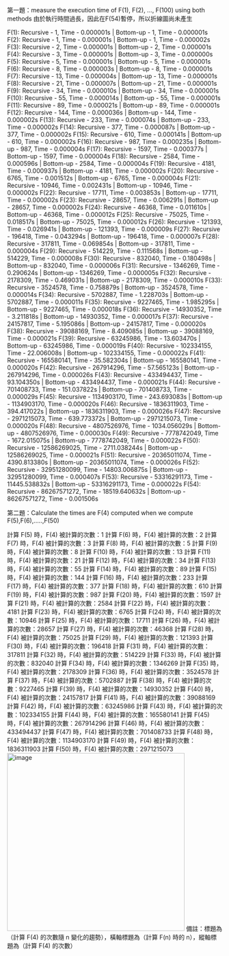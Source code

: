 第一題：measure the execution time of F(1), F(2), ..., F(100) using both methods
由於執行時間過長，因此在F(54)暫停，所以折線圖尚未產生

F(1): Recursive - 1, Time - 0.000001s | Bottom-up - 1, Time - 0.000001s
F(2): Recursive - 1, Time - 0.000001s | Bottom-up - 1, Time - 0.000002s
F(3): Recursive - 2, Time - 0.000001s | Bottom-up - 2, Time - 0.000001s
F(4): Recursive - 3, Time - 0.000001s | Bottom-up - 3, Time - 0.000000s
F(5): Recursive - 5, Time - 0.000001s | Bottom-up - 5, Time - 0.000001s
F(6): Recursive - 8, Time - 0.000003s | Bottom-up - 8, Time - 0.000001s
F(7): Recursive - 13, Time - 0.000004s | Bottom-up - 13, Time - 0.000001s
F(8): Recursive - 21, Time - 0.000007s | Bottom-up - 21, Time - 0.000001s
F(9): Recursive - 34, Time - 0.000010s | Bottom-up - 34, Time - 0.000001s
F(10): Recursive - 55, Time - 0.000014s | Bottom-up - 55, Time - 0.000001s
F(11): Recursive - 89, Time - 0.000021s | Bottom-up - 89, Time - 0.000001s
F(12): Recursive - 144, Time - 0.000036s | Bottom-up - 144, Time - 0.000002s
F(13): Recursive - 233, Time - 0.000074s | Bottom-up - 233, Time - 0.000002s
F(14): Recursive - 377, Time - 0.000087s | Bottom-up - 377, Time - 0.000002s
F(15): Recursive - 610, Time - 0.000141s | Bottom-up - 610, Time - 0.000002s
F(16): Recursive - 987, Time - 0.000235s | Bottom-up - 987, Time - 0.000004s
F(17): Recursive - 1597, Time - 0.000377s | Bottom-up - 1597, Time - 0.000004s
F(18): Recursive - 2584, Time - 0.000596s | Bottom-up - 2584, Time - 0.000004s
F(19): Recursive - 4181, Time - 0.000937s | Bottom-up - 4181, Time - 0.000002s
F(20): Recursive - 6765, Time - 0.001512s | Bottom-up - 6765, Time - 0.000004s
F(21): Recursive - 10946, Time - 0.002431s | Bottom-up - 10946, Time - 0.000002s
F(22): Recursive - 17711, Time - 0.003853s | Bottom-up - 17711, Time - 0.000002s
F(23): Recursive - 28657, Time - 0.006291s | Bottom-up - 28657, Time - 0.000002s
F(24): Recursive - 46368, Time - 0.011610s | Bottom-up - 46368, Time - 0.000012s
F(25): Recursive - 75025, Time - 0.018517s | Bottom-up - 75025, Time - 0.000012s
F(26): Recursive - 121393, Time - 0.026941s | Bottom-up - 121393, Time - 0.000009s
F(27): Recursive - 196418, Time - 0.043294s | Bottom-up - 196418, Time - 0.000007s
F(28): Recursive - 317811, Time - 0.069854s | Bottom-up - 317811, Time - 0.000004s
F(29): Recursive - 514229, Time - 0.111568s | Bottom-up - 514229, Time - 0.000008s
F(30): Recursive - 832040, Time - 0.180498s | Bottom-up - 832040, Time - 0.000006s
F(31): Recursive - 1346269, Time - 0.290624s | Bottom-up - 1346269, Time - 0.000005s
F(32): Recursive - 2178309, Time - 0.469031s | Bottom-up - 2178309, Time - 0.000010s
F(33): Recursive - 3524578, Time - 0.758879s | Bottom-up - 3524578, Time - 0.000014s
F(34): Recursive - 5702887, Time - 1.228703s | Bottom-up - 5702887, Time - 0.000011s
F(35): Recursive - 9227465, Time - 1.985295s | Bottom-up - 9227465, Time - 0.000018s
F(36): Recursive - 14930352, Time - 3.211818s | Bottom-up - 14930352, Time - 0.000017s
F(37): Recursive - 24157817, Time - 5.195086s | Bottom-up - 24157817, Time - 0.000020s
F(38): Recursive - 39088169, Time - 8.409085s | Bottom-up - 39088169, Time - 0.000021s
F(39): Recursive - 63245986, Time - 13.603470s | Bottom-up - 63245986, Time - 0.000019s
F(40): Recursive - 102334155, Time - 22.006008s | Bottom-up - 102334155, Time - 0.000022s
F(41): Recursive - 165580141, Time - 35.582304s | Bottom-up - 165580141, Time - 0.000020s
F(42): Recursive - 267914296, Time - 57.565123s | Bottom-up - 267914296, Time - 0.000026s
F(43): Recursive - 433494437, Time - 93.104350s | Bottom-up - 433494437, Time - 0.000021s
F(44): Recursive - 701408733, Time - 151.037822s | Bottom-up - 701408733, Time - 0.000029s
F(45): Recursive - 1134903170, Time - 243.693083s | Bottom-up - 1134903170, Time - 0.000020s
F(46): Recursive - 1836311903, Time - 394.417022s | Bottom-up - 1836311903, Time - 0.000026s
F(47): Recursive - 2971215073, Time - 639.773372s | Bottom-up - 2971215073, Time - 0.000020s
F(48): Recursive - 4807526976, Time - 1034.056029s | Bottom-up - 4807526976, Time - 0.000030s
F(49): Recursive - 7778742049, Time - 1672.015075s | Bottom-up - 7778742049, Time - 0.000022s
F(50): Recursive - 12586269025, Time - 2711.038244s | Bottom-up - 12586269025, Time - 0.000021s
F(51): Recursive - 20365011074, Time - 4390.813380s | Bottom-up - 20365011074, Time - 0.000026s
F(52): Recursive - 32951280099, Time - 14803.006875s | Bottom-up - 32951280099, Time - 0.000407s
F(53): Recursive - 53316291173, Time - 11445.538832s | Bottom-up - 53316291173, Time - 0.000022s
F(54): Recursive - 86267571272, Time - 18519.640632s | Bottom-up - 86267571272, Time - 0.001506s





第二題：Calculate the times are F(4) computed when we compute F(5),F(6),.....,F(50)

計算 F(5) 時，F(4) 被計算的次數：1
計算 F(6) 時，F(4) 被計算的次數：2
計算 F(7) 時，F(4) 被計算的次數：3
計算 F(8) 時，F(4) 被計算的次數：5
計算 F(9) 時，F(4) 被計算的次數：8
計算 F(10) 時，F(4) 被計算的次數：13
計算 F(11) 時，F(4) 被計算的次數：21
計算 F(12) 時，F(4) 被計算的次數：34
計算 F(13) 時，F(4) 被計算的次數：55
計算 F(14) 時，F(4) 被計算的次數：89
計算 F(15) 時，F(4) 被計算的次數：144
計算 F(16) 時，F(4) 被計算的次數：233
計算 F(17) 時，F(4) 被計算的次數：377
計算 F(18) 時，F(4) 被計算的次數：610
計算 F(19) 時，F(4) 被計算的次數：987
計算 F(20) 時，F(4) 被計算的次數：1597
計算 F(21) 時，F(4) 被計算的次數：2584
計算 F(22) 時，F(4) 被計算的次數：4181
計算 F(23) 時，F(4) 被計算的次數：6765
計算 F(24) 時，F(4) 被計算的次數：10946
計算 F(25) 時，F(4) 被計算的次數：17711
計算 F(26) 時，F(4) 被計算的次數：28657
計算 F(27) 時，F(4) 被計算的次數：46368
計算 F(28) 時，F(4) 被計算的次數：75025
計算 F(29) 時，F(4) 被計算的次數：121393
計算 F(30) 時，F(4) 被計算的次數：196418
計算 F(31) 時，F(4) 被計算的次數：317811
計算 F(32) 時，F(4) 被計算的次數：514229
計算 F(33) 時，F(4) 被計算的次數：832040
計算 F(34) 時，F(4) 被計算的次數：1346269
計算 F(35) 時，F(4) 被計算的次數：2178309
計算 F(36) 時，F(4) 被計算的次數：3524578
計算 F(37) 時，F(4) 被計算的次數：5702887
計算 F(38) 時，F(4) 被計算的次數：9227465
計算 F(39) 時，F(4) 被計算的次數：14930352
計算 F(40) 時，F(4) 被計算的次數：24157817
計算 F(41) 時，F(4) 被計算的次數：39088169
計算 F(42) 時，F(4) 被計算的次數：63245986
計算 F(43) 時，F(4) 被計算的次數：102334155
計算 F(44) 時，F(4) 被計算的次數：165580141
計算 F(45) 時，F(4) 被計算的次數：267914296
計算 F(46) 時，F(4) 被計算的次數：433494437
計算 F(47) 時，F(4) 被計算的次數：701408733
計算 F(48) 時，F(4) 被計算的次數：1134903170
計算 F(49) 時，F(4) 被計算的次數：1836311903
計算 F(50) 時，F(4) 被計算的次數：2971215073
<img width="415" alt="image" src="https://github.com/danieltai0110/Algorithm-HW2/assets/168177563/ef7bb3fd-7555-4f81-9463-403091762d3e">
備註：標題為（計算 F(4) 的次數隨 n 變化的趨勢），橫軸標題為（計算 F(n) 時的 n），縱軸標題為（計算 F(4) 的次數）
